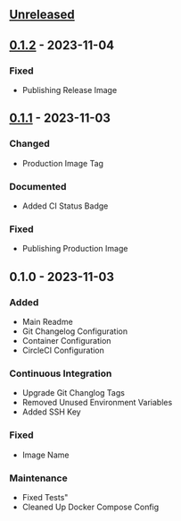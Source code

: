 <a name="unreleased"></a>
## [Unreleased]


<a name="0.1.2"></a>
## [0.1.2] - 2023-11-04
### Fixed
- Publishing Release Image


<a name="0.1.1"></a>
## [0.1.1] - 2023-11-03
### Changed
- Production Image Tag

### Documented
- Added CI Status Badge

### Fixed
- Publishing Production Image


<a name="0.1.0"></a>
## 0.1.0 - 2023-11-03
### Added
- Main Readme
- Git Changelog Configuration
- Container Configuration
- CircleCI Configuration

### Continuous Integration
- Upgrade Git Changlog Tags
- Removed Unused Environment Variables
- Added SSH Key

### Fixed
- Image Name

### Maintenance
- Fixed Tests"
- Cleaned Up Docker Compose Config


[Unreleased]: https://github.com/kohirens/docker-alpine-awscli/compare/0.1.2...HEAD
[0.1.2]: https://github.com/kohirens/docker-alpine-awscli/compare/0.1.1...0.1.2
[0.1.1]: https://github.com/kohirens/docker-alpine-awscli/compare/0.1.0...0.1.1
